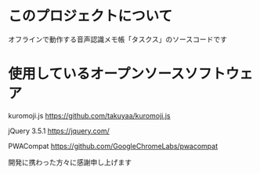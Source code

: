 # このプロジェクトについて
オフラインで動作する音声認識メモ帳「タスクス」のソースコードです

# 使用しているオープンソースソフトウェア
kuromoji.js
https://github.com/takuyaa/kuromoji.js

jQuery 3.5.1
https://jquery.com/

PWACompat
https://github.com/GoogleChromeLabs/pwacompat

開発に携わった方々に感謝申し上げます
